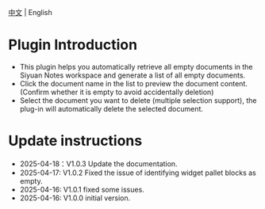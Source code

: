 [中文](./README_zh_CN.md) | English

# Plugin Introduction
- This plugin helps you automatically retrieve all empty documents in the Siyuan Notes workspace and generate a list of all empty documents.
- Click the document name in the list to preview the document content. (Confirm whether it is empty to avoid accidentally deletion)
- Select the document you want to delete (multiple selection support), the plug-in will automatically delete the selected document.
# Update instructions
- 2025-04-18：V1.0.3 Update the documentation.
- 2025-04-17: V1.0.2 Fixed the issue of identifying widget pallet blocks as empty.
- 2025-04-16: V1.0.1 fixed some issues.
- 2025-04-16: V1.0.0 initial version.